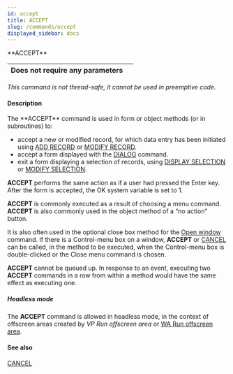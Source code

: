 ```yaml
---
id: accept
title: ACCEPT
slug: /commands/accept
displayed_sidebar: docs
---
```


<!--REF #_command_.ACCEPT.Syntax-->**ACCEPT**<!-- END REF-->
<!--REF #_command_.ACCEPT.Params-->
| Does not require any parameters |  |
| --- | --- |

<!-- END REF-->

*This command is not thread-safe, it cannot be used in preemptive code.*


#### Description 

<!--REF #_command_.ACCEPT.Summary-->The **ACCEPT** command is used in form or object methods (or in subroutines) to:

* accept a new or modified record, for which data entry has been initiated using [ADD RECORD](add-record.md) or [MODIFY RECORD](modify-record.md).<!-- END REF-->
* accept a form displayed with the [DIALOG](../commands/dialog.md) command.
* exit a form displaying a selection of records, using [DISPLAY SELECTION](display-selection.md) or [MODIFY SELECTION](modify-selection.md).

**ACCEPT** performs the same action as if a user had pressed the Enter key. After the form is accepted, the OK system variable is set to 1.

**ACCEPT** is commonly executed as a result of choosing a menu command. **ACCEPT** is also commonly used in the object method of a “no action” button.

It is also often used in the optional close box method for the [Open window](open-window.md) command. If there is a Control-menu box on a window, **ACCEPT** or [CANCEL](cancel.md) can be called, in the method to be executed, when the Control-menu box is double-clicked or the Close menu command is chosen.

**ACCEPT** cannot be queued up. In response to an event, executing two **ACCEPT** commands in a row from within a method would have the same effect as executing one.

##### Headless mode 

The **ACCEPT** command is allowed in headless mode, in the context of offscreen areas created by *VP Run offscreen area* or [WA Run offscreen area](wa-run-offscreen-area.md). 

#### See also 

[CANCEL](cancel.md)  